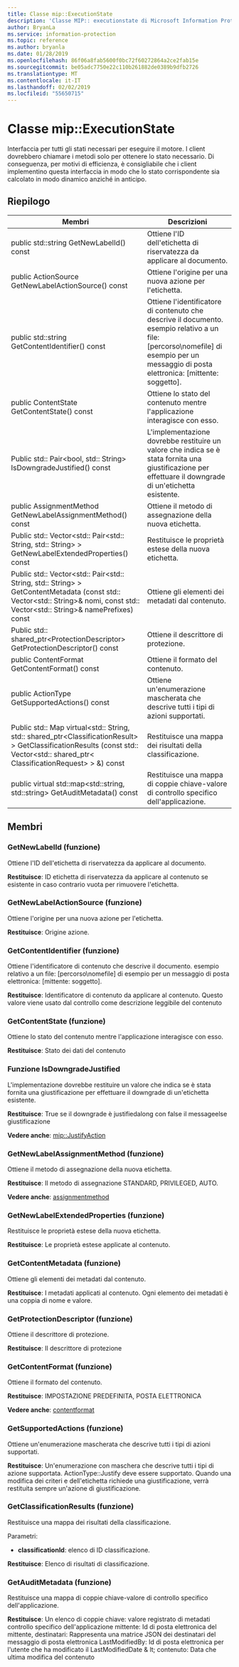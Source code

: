 ```yaml
---
title: Classe mip::ExecutionState
description: 'Classe MIP:: executionstate di Microsoft Information Protection (MIP) SDK vengono documentate.'
author: BryanLa
ms.service: information-protection
ms.topic: reference
ms.author: bryanla
ms.date: 01/28/2019
ms.openlocfilehash: 86f06a8fab5600f0bc72f60272864a2ce2fab15e
ms.sourcegitcommit: be05adc7750e22c110b261882de0389b9dfb2726
ms.translationtype: MT
ms.contentlocale: it-IT
ms.lasthandoff: 02/02/2019
ms.locfileid: "55650715"
---
```

# <a name="class-mipexecutionstate"></a>Classe mip::ExecutionState 
Interfaccia per tutti gli stati necessari per eseguire il motore.
I client dovrebbero chiamare i metodi solo per ottenere lo stato necessario. Di conseguenza, per motivi di efficienza, è consigliabile che i client implementino questa interfaccia in modo che lo stato corrispondente sia calcolato in modo dinamico anziché in anticipo.
  
## <a name="summary"></a>Riepilogo
 Membri                        | Descrizioni                                
--------------------------------|---------------------------------------------
public std::string GetNewLabelId() const  |  Ottiene l'ID dell'etichetta di riservatezza da applicare al documento.
public ActionSource GetNewLabelActionSource() const  |  Ottiene l'origine per una nuova azione per l'etichetta.
public std::string GetContentIdentifier() const  |  Ottiene l'identificatore di contenuto che descrive il documento. esempio relativo a un file: [percorso\nomefile] di esempio per un messaggio di posta elettronica: [mittente: soggetto].
public ContentState GetContentState() const  |  Ottiene lo stato del contenuto mentre l'applicazione interagisce con esso.
Public std:: Pair\<bool, std:: String\> IsDowngradeJustified() const  |  L'implementazione dovrebbe restituire un valore che indica se è stata fornita una giustificazione per effettuare il downgrade di un'etichetta esistente.
public AssignmentMethod GetNewLabelAssignmentMethod() const  |  Ottiene il metodo di assegnazione della nuova etichetta.
Public std:: Vector\<std:: Pair\<std:: String, std:: String\> \> GetNewLabelExtendedProperties() const  |  Restituisce le proprietà estese della nuova etichetta.
Public std:: Vector\<std:: Pair\<std:: String, std:: String\> \> GetContentMetadata (const std:: Vector\<std:: String\>& nomi, const std:: Vector\<std:: String\>& namePrefixes) const  |  Ottiene gli elementi dei metadati dal contenuto.
Public std:: shared_ptr\<ProtectionDescriptor\> GetProtectionDescriptor() const  |  Ottiene il descrittore di protezione.
public ContentFormat GetContentFormat() const  |  Ottiene il formato del contenuto.
public ActionType GetSupportedActions() const  |  Ottiene un'enumerazione mascherata che descrive tutti i tipi di azioni supportati.
Public std:: Map virtual\<std:: String, std:: shared_ptr\<ClassificationResult\> \> GetClassificationResults (const std:: Vector\<std:: shared_ptr\< ClassificationRequest\> \> &) const  |  Restituisce una mappa dei risultati della classificazione.
public virtual std::map\<std::string, std::string\> GetAuditMetadata() const  |  Restituisce una mappa di coppie chiave-valore di controllo specifico dell'applicazione.
  
## <a name="members"></a>Membri
  
### <a name="getnewlabelid-function"></a>GetNewLabelId (funzione)
Ottiene l'ID dell'etichetta di riservatezza da applicare al documento.

  
**Restituisce**: ID etichetta di riservatezza da applicare al contenuto se esistente in caso contrario vuota per rimuovere l'etichetta.
  
### <a name="getnewlabelactionsource-function"></a>GetNewLabelActionSource (funzione)
Ottiene l'origine per una nuova azione per l'etichetta.

  
**Restituisce**: Origine azione.
  
### <a name="getcontentidentifier-function"></a>GetContentIdentifier (funzione)
Ottiene l'identificatore di contenuto che descrive il documento. esempio relativo a un file: [percorso\nomefile] di esempio per un messaggio di posta elettronica: [mittente: soggetto].

  
**Restituisce**: Identificatore di contenuto da applicare al contenuto.
Questo valore viene usato dal controllo come descrizione leggibile del contenuto
  
### <a name="getcontentstate-function"></a>GetContentState (funzione)
Ottiene lo stato del contenuto mentre l'applicazione interagisce con esso.

  
**Restituisce**: Stato dei dati del contenuto
  
### <a name="isdowngradejustified-function"></a>Funzione IsDowngradeJustified
L'implementazione dovrebbe restituire un valore che indica se è stata fornita una giustificazione per effettuare il downgrade di un'etichetta esistente.

  
**Restituisce**: True se il downgrade è justifiedalong con false il messageelse giustificazione 
  
**Vedere anche**: [mip::JustifyAction](class_mip_justifyaction.md)
  
### <a name="getnewlabelassignmentmethod-function"></a>GetNewLabelAssignmentMethod (funzione)
Ottiene il metodo di assegnazione della nuova etichetta.

  
**Restituisce**: Il metodo di assegnazione STANDARD, PRIVILEGED, AUTO. 
  
**Vedere anche**: [assignmentmethod](mip-enums-and-structs.md#assignmentmethod-enum)
  
### <a name="getnewlabelextendedproperties-function"></a>GetNewLabelExtendedProperties (funzione)
Restituisce le proprietà estese della nuova etichetta.

  
**Restituisce**: Le proprietà estese applicate al contenuto.
  
### <a name="getcontentmetadata-function"></a>GetContentMetadata (funzione)
Ottiene gli elementi dei metadati dal contenuto.

  
**Restituisce**: I metadati applicati al contenuto. Ogni elemento dei metadati è una coppia di nome e valore.
  
### <a name="getprotectiondescriptor-function"></a>GetProtectionDescriptor (funzione)
Ottiene il descrittore di protezione.

  
**Restituisce**: Il descrittore di protezione
  
### <a name="getcontentformat-function"></a>GetContentFormat (funzione)
Ottiene il formato del contenuto.

  
**Restituisce**: IMPOSTAZIONE PREDEFINITA, POSTA ELETTRONICA 
  
**Vedere anche**: [contentformat](mip-enums-and-structs.md#contentformat-enum)
  
### <a name="getsupportedactions-function"></a>GetSupportedActions (funzione)
Ottiene un'enumerazione mascherata che descrive tutti i tipi di azioni supportati.

  
**Restituisce**: Un'enumerazione con maschera che descrive tutti i tipi di azione supportata.
ActionType::Justify deve essere supportato. Quando una modifica dei criteri e dell'etichetta richiede una giustificazione, verrà restituita sempre un'azione di giustificazione.
  
### <a name="getclassificationresults-function"></a>GetClassificationResults (funzione)
Restituisce una mappa dei risultati della classificazione.

Parametri:  
* **classificationId**: elenco di ID classificazione. 



  
**Restituisce**: Elenco di risultati di classificazione.
  
### <a name="getauditmetadata-function"></a>GetAuditMetadata (funzione)
Restituisce una mappa di coppie chiave-valore di controllo specifico dell'applicazione.

  
**Restituisce**: Un elenco di coppie chiave: valore registrato di metadati controllo specifico dell'applicazione mittente: Id di posta elettronica del mittente, destinatari: Rappresenta una matrice JSON dei destinatari del messaggio di posta elettronica LastModifiedBy: Id di posta elettronica per l'utente che ha modificato il LastModifiedDate & lt; contenuto: Data che ultima modifica del contenuto